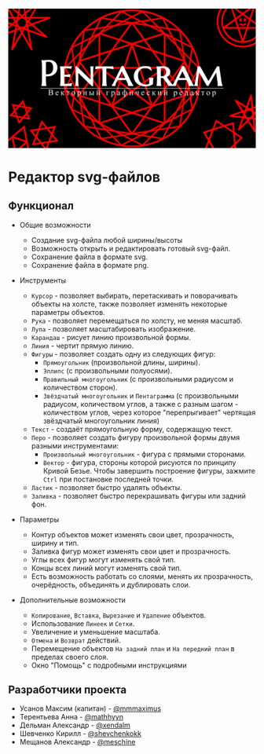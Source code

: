 [![](img/main_logo.png)](https://bmstu-iu9.github.io/ptp2021-3-vector-editor/)

# Редактор svg-файлов

## Функционал

* Общие возможности
  * Создание svg-файла любой ширины/высоты
  * Возможность открыть и редактировать готовый svg-файл.
  * Сохранение файла в формате svg.
  * Сохранение файла в формате png.

* Инструменты
  * `Курсор` - позволяет выбирать, перетаскивать и поворачивать объекты на холсте, также позволяет изменять некоторые параметры объектов.
  * `Рука` - позволяет перемещаться по холсту, не меняя масштаб.
  * `Лупа` - позволяет масштабировать изображение.
  * `Карандаш` - рисует линию произвольной формы.
  * `Линия` - чертит прямую линию.
  * `Фигуры` - позволяет создать одну из следующих фигур:
    * `Прямоугольник` (произвольной длины, ширины).
    * `Эллипс` (с произвольными полуосями).
    * `Правильный многоугольник` (с произвольными радиусом и количеством сторон).
    * `Звёздчатый многоугольник` и `Пентаграмма` (с произвольными радиусом, количеством углов, а также с разным шагом - количеством углов, через которое "перепрыгивает" чертящая звёздчатый многоугольник линия)
  * `Текст` - создаёт прямоугольную форму, содержащую текст.
  * `Перо` - позволяет создать фигуру произвольной формы двумя разными инструментами:
    * `Произвольный многоугольник` - фигура с прямыми сторонами.
    * `Вектор` - фигура, стороны которой рисуются по принципу Кривой Безье.
    Чтобы завершить построение фигуры, зажмите `Ctrl` при постановке последней точки.
  * `Ластик` - позволяет быстро удалять объекты.
  * `Заливка` - позволяет быстро перекрашивать фигуры или задний фон.

* Параметры
  * Контур объектов может изменять свои цвет, прозрачность, ширину и тип. 
  * Заливка фигур может изменять свои цвет и прозрачность.
  * Углы всех фигур могут изменять свой тип.
  * Концы всех линий могут изменять свой тип.
  * Есть возможность работать со слоями, менять их прозрачность, очерёдность, объединять и дублировать слои.

* Дополнительные возможности
  * `Копирование`, `Вставка`, `Вырезание` и `Удаление` объектов.
  * Использование `Линеек` и `Сетки`.
  * Увеличение и уменьшение масштаба.
  * `Отмена` и `Возврат` действий.
  * Перемещение объектов `На задний план` и `На передний план` в пределах своего слоя.
  * Окно "Помощь" с подробными инструкциями

## Разработчики проекта

* Усанов Максим (капитан) - <a href=https://github.com/Mmmaximus> @mmmaximus </a>  
* Терентьева Анна - <a href=https://github.com/mathhyyn> @mathhyyn </a>
* Дельман Александр - <a href=https://github.com/xendalm> @xendalm </a>
* Шевченко Кирилл - <a href=https://github.com/shevchenkokk> @shevchenkokk </a>
* Мещанов Александр - <a href=https://github.com/Meschine> @meschine </a> 
